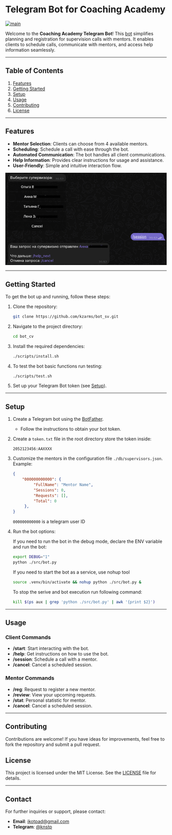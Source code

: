# Telegram Bot for Coaching Academy
[![main](https://github.com/kzarms/bot_sv/actions/workflows/main.yml/badge.svg)](https://github.com/kzarms/bot_sv/actions/workflows/main.yml)

Welcome to the **Coaching Academy Telegram Bot**! This [bot](https://t.me/casupvbot) simplifies planning and registration for supervision calls with mentors. It enables clients to schedule calls, communicate with mentors, and access help information seamlessly.

---

## Table of Contents

1. [Features](#features)
2. [Getting Started](#getting-started)
3. [Setup](#setup)
4. [Usage](#usage)
5. [Contributing](#contributing)
6. [License](#license)

---

## Features

- **Mentor Selection**: Clients can choose from 4 available mentors.
- **Scheduling**: Schedule a call with ease through the bot.
- **Automated Communication**: The bot handles all client communications.
- **Help Information**: Provides clear instructions for usage and assistance.
- **User-Friendly**: Simple and intuitive interaction flow.

![selection](./docs/selection.png)

---

## Getting Started

To get the bot up and running, follow these steps:

1. Clone the repository:
   ```bash
   git clone https://github.com/kzarms/bot_sv.git
   ```

2. Navigate to the project directory:
   ```bash
   cd bot_cv
   ```

3. Install the required dependencies:
   ```bash
   ./scripts/install.sh
   ```

4. To test the bot basic functions run testing:
   ```bash
   ./scripts/test.sh
   ```

5. Set up your Telegram Bot token (see [Setup](#setup)).

---

## Setup

1. Create a Telegram bot using the [BotFather](https://core.telegram.org/bots#botfather).
   - Follow the instructions to obtain your bot token.

2. Create a `token.txt` file in the root directory store the token inside:
   ```env
   2052123456:AAXXXX
   ```

3. Customize the mentors in the configuration file `./db/supervisors.json`. Example:
   ```json
   {
       "000000000000": {
            "FullName": "Mentor Name",
            "Sessions": 0,
            "Requests": [],
            "Total": 0
        },
   }
   ```

   `000000000000` is a telegram user ID

4. Run the bot options:

    If you need to run the bot in the debug mode, declare the ENV variable and run the bot:
    ```bash
    export DEBUG="1"
    python ./src/bot.py
    ```

    If you need to start the bot as a service, use nohup tool
    ```bash
    source .venv/bin/activate && nohup python ./src/bot.py &
    ```
    To stop the serive and bot execution run following command:
    ```bash
    kill $(ps aux | grep 'python ./src/bot.py' | awk '{print $2}')
    ```

---

## Usage

### Client Commands

- **/start**: Start interacting with the bot.
- **/help**: Get instructions on how to use the bot.
- **/session**: Schedule a call with a mentor.
- **/cancel**: Cancel a scheduled session.

### Mentor Commands

- **/reg**: Request to register a new mentor.
- **/review**: View your upcoming requests.
- **/stat**: Personal statistic for mentor.
- **/cancel**: Cancel a scheduled session.

---

## Contributing

Contributions are welcome! If you have ideas for improvements, feel free to fork the repository and submit a pull request.


## License

This project is licensed under the MIT License. See the [LICENSE](./LICENSE) file for details.

---

## Contact

For further inquiries or support, please contact:

- **Email**: ikotpad@gmail.com
- **Telegram**: [@knstp](https://t.me/knstp)

